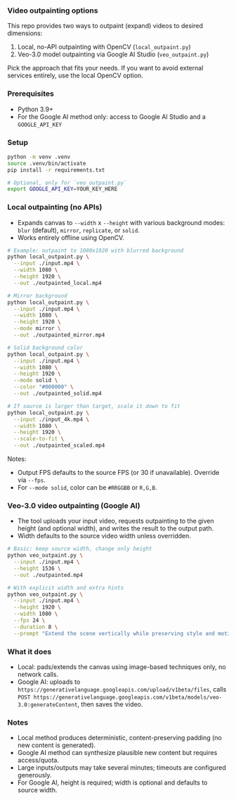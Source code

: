 ### Video outpainting options

This repo provides two ways to outpaint (expand) videos to desired dimensions:

1) Local, no-API outpainting with OpenCV (`local_outpaint.py`)
2) Veo-3.0 model outpainting via Google AI Studio (`veo_outpaint.py`)

Pick the approach that fits your needs. If you want to avoid external services entirely, use the local OpenCV option.

### Prerequisites
- Python 3.9+
- For the Google AI method only: access to Google AI Studio and a `GOOGLE_API_KEY`

### Setup
```bash
python -m venv .venv
source .venv/bin/activate
pip install -r requirements.txt

# Optional, only for `veo_outpaint.py`
export GOOGLE_API_KEY=YOUR_KEY_HERE
```

### Local outpainting (no APIs)
- Expands canvas to `--width` x `--height` with various background modes: `blur` (default), `mirror`, `replicate`, or `solid`.
- Works entirely offline using OpenCV.

```bash
# Example: outpaint to 1080x1920 with blurred background
python local_outpaint.py \
  --input ./input.mp4 \
  --width 1080 \
  --height 1920 \
  --out ./outpainted_local.mp4

# Mirror background
python local_outpaint.py \
  --input ./input.mp4 \
  --width 1080 \
  --height 1920 \
  --mode mirror \
  --out ./outpainted_mirror.mp4

# Solid background color
python local_outpaint.py \
  --input ./input.mp4 \
  --width 1080 \
  --height 1920 \
  --mode solid \
  --color "#000000" \
  --out ./outpainted_solid.mp4

# If source is larger than target, scale it down to fit
python local_outpaint.py \
  --input ./input_4k.mp4 \
  --width 1080 \
  --height 1920 \
  --scale-to-fit \
  --out ./outpainted_scaled.mp4
```

Notes:
- Output FPS defaults to the source FPS (or 30 if unavailable). Override via `--fps`.
- For `--mode solid`, color can be `#RRGGBB` or `R,G,B`.

### Veo-3.0 video outpainting (Google AI)
- The tool uploads your input video, requests outpainting to the given height (and optional width), and writes the result to the output path.
- Width defaults to the source video width unless overridden.

```bash
# Basic: keep source width, change only height
python veo_outpaint.py \
  --input ./input.mp4 \
  --height 1536 \
  --out ./outpainted.mp4

# With explicit width and extra hints
python veo_outpaint.py \
  --input ./input.mp4 \
  --height 1920 \
  --width 1080 \
  --fps 24 \
  --duration 8 \
  --prompt "Extend the scene vertically while preserving style and motion."
```

### What it does
- Local: pads/extends the canvas using image-based techniques only, no network calls.
- Google AI: uploads to `https://generativelanguage.googleapis.com/upload/v1beta/files`, calls `POST https://generativelanguage.googleapis.com/v1beta/models/veo-3.0:generateContent`, then saves the video.

### Notes
- Local method produces deterministic, content-preserving padding (no new content is generated).
- Google AI method can synthesize plausible new content but requires access/quota.
- Large inputs/outputs may take several minutes; timeouts are configured generously.
- For Google AI, height is required; width is optional and defaults to source width.
